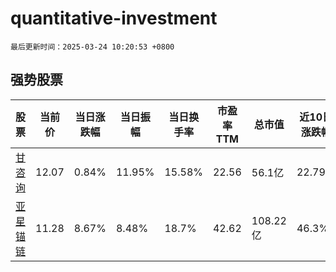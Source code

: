 # quantitative-investment

`最后更新时间：2025-03-24 10:20:53 +0800`

## 强势股票

|股票|当前价|当日涨跌幅|当日振幅|当日换手率|市盈率TTM|总市值|近10日涨跌幅|
|----|----|----|----|----|----|----|----|
|[甘咨询](https://xueqiu.com/S/SZ000779)|12.07|0.84%|11.95%|15.58%|22.56|56.1亿|22.79%|
|[亚星锚链](https://xueqiu.com/S/SH601890)|11.28|8.67%|8.48%|18.7%|42.62|108.22亿|46.3%|
